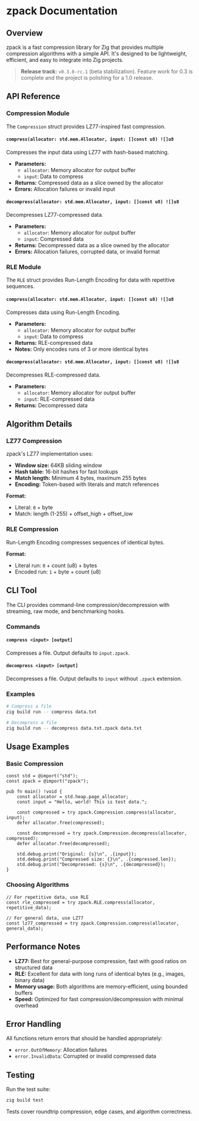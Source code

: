 # zpack Documentation

## Overview

zpack is a fast compression library for Zig that provides multiple compression algorithms with a simple API. It's designed to be lightweight, efficient, and easy to integrate into Zig projects.

> **Release track:** `v0.3.0-rc.1` (beta stabilization). Feature work for 0.3 is complete and the project is polishing for a 1.0 release.

## API Reference

### Compression Module

The `Compression` struct provides LZ77-inspired fast compression.

#### `compress(allocator: std.mem.Allocator, input: []const u8) ![]u8`

Compresses the input data using LZ77 with hash-based matching.

- **Parameters:**
  - `allocator`: Memory allocator for output buffer
  - `input`: Data to compress
- **Returns:** Compressed data as a slice owned by the allocator
- **Errors:** Allocation failures or invalid input

#### `decompress(allocator: std.mem.Allocator, input: []const u8) ![]u8`

Decompresses LZ77-compressed data.

- **Parameters:**
  - `allocator`: Memory allocator for output buffer
  - `input`: Compressed data
- **Returns:** Decompressed data as a slice owned by the allocator
- **Errors:** Allocation failures, corrupted data, or invalid format

### RLE Module

The `RLE` struct provides Run-Length Encoding for data with repetitive sequences.

#### `compress(allocator: std.mem.Allocator, input: []const u8) ![]u8`

Compresses data using Run-Length Encoding.

- **Parameters:**
  - `allocator`: Memory allocator for output buffer
  - `input`: Data to compress
- **Returns:** RLE-compressed data
- **Notes:** Only encodes runs of 3 or more identical bytes

#### `decompress(allocator: std.mem.Allocator, input: []const u8) ![]u8`

Decompresses RLE-compressed data.

- **Parameters:**
  - `allocator`: Memory allocator for output buffer
  - `input`: RLE-compressed data
- **Returns:** Decompressed data

## Algorithm Details

### LZ77 Compression

zpack's LZ77 implementation uses:
- **Window size:** 64KB sliding window
- **Hash table:** 16-bit hashes for fast lookups
- **Match length:** Minimum 4 bytes, maximum 255 bytes
- **Encoding:** Token-based with literals and match references

**Format:**
- Literal: `0` + byte
- Match: length (1-255) + offset_high + offset_low

### RLE Compression

Run-Length Encoding compresses sequences of identical bytes.

**Format:**
- Literal run: `0` + count (u8) + bytes
- Encoded run: `1` + byte + count (u8)

## CLI Tool

The CLI provides command-line compression/decompression with streaming, raw mode, and benchmarking hooks.

### Commands

#### `compress <input> [output]`

Compresses a file. Output defaults to `input.zpack`.

#### `decompress <input> [output]`

Decompresses a file. Output defaults to `input` without `.zpack` extension.

### Examples

```bash
# Compress a file
zig build run -- compress data.txt

# Decompress a file
zig build run -- decompress data.txt.zpack data.txt
```

## Usage Examples

### Basic Compression

```zig
const std = @import("std");
const zpack = @import("zpack");

pub fn main() !void {
    const allocator = std.heap.page_allocator;
    const input = "Hello, world! This is test data.";

    const compressed = try zpack.Compression.compress(allocator, input);
    defer allocator.free(compressed);

    const decompressed = try zpack.Compression.decompress(allocator, compressed);
    defer allocator.free(decompressed);

    std.debug.print("Original: {s}\n", .{input});
    std.debug.print("Compressed size: {}\n", .{compressed.len});
    std.debug.print("Decompressed: {s}\n", .{decompressed});
}
```

### Choosing Algorithms

```zig
// For repetitive data, use RLE
const rle_compressed = try zpack.RLE.compress(allocator, repetitive_data);

// For general data, use LZ77
const lz77_compressed = try zpack.Compression.compress(allocator, general_data);
```

## Performance Notes

- **LZ77:** Best for general-purpose compression, fast with good ratios on structured data
- **RLE:** Excellent for data with long runs of identical bytes (e.g., images, binary data)
- **Memory usage:** Both algorithms are memory-efficient, using bounded buffers
- **Speed:** Optimized for fast compression/decompression with minimal overhead

## Error Handling

All functions return errors that should be handled appropriately:
- `error.OutOfMemory`: Allocation failures
- `error.InvalidData`: Corrupted or invalid compressed data

## Testing

Run the test suite:

```bash
zig build test
```

Tests cover roundtrip compression, edge cases, and algorithm correctness.